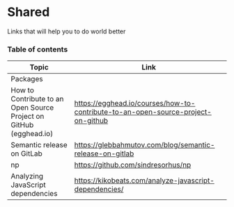 # Shared
Links that will help you to do world better

### Table of contents

|Topic|Link|
|---|---|
|Packages||
| How to Contribute to an Open Source Project on GitHub (egghead.io) | https://egghead.io/courses/how-to-contribute-to-an-open-source-project-on-github |
| Semantic release on GitLab | https://glebbahmutov.com/blog/semantic-release-on-gitlab |
| np | https://github.com/sindresorhus/np |
|Analyzing JavaScript dependencies|https://kikobeats.com/analyze-javascript-dependencies/|
